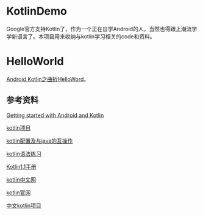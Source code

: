 # KotlinDemo
Google官方支持Kotlin了，作为一个正在自学Android的人，当然也得跟上潮流学学新语言了。本项目用来收纳与kotlin学习相关的code和资料。

# HelloWorld
[Android Kotlin之曲折HelloWord]()。


## 参考资料
[Getting started with Android and Kotlin](https://kotlinlang.org/docs/tutorials/kotlin-android.html) 

[kotlin项目](https://github.com/JetBrains/kotlin) 

[kotlin配置及与java的互操作](https://github.com/JetBrains/kotlin-examples) 

[kotlin语法练习](https://github.com/Kotlin/kotlin-koans) 

[Kotlin1.1手册](doc/kotlin-docs.pdf) 

[kotlin中文网](http://tanfujun.com/kotlin-web-site-cn/docs/reference/) 

[kotlin官网](https://kotlinlang.org/) 

[中文kotlin项目](https://github.com/huanglizhuo/kotlin-in-chinese) 

